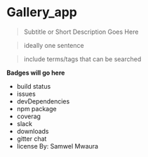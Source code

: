 # Gallery_app

> Subtitle or Short Description Goes Here

> ideally one sentence

> include terms/tags that can be searched

**Badges will go here**

- build status
- issues 
- devDependencies
- npm package
- coverag
- slack
- downloads
- gitter chat
- license
By: Samwel Mwaura